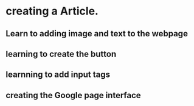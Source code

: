 # creating a Article.

## Learn to adding image and text to the webpage

## learning to create the button

## learnning to add input tags

## creating the Google page interface

